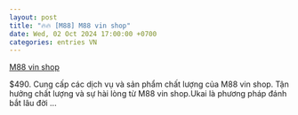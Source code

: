 ```yaml
---
layout: post
title: "🔥🔥 [M88] M88 vin shop"
date: Wed, 02 Oct 2024 17:00:00 +0700
categories: entries VN
---
```

[M88 vin shop](https://vasep.com.vn/654026791996.phtml)

$490. Cung cấp các dịch vụ và sản phẩm chất lượng của M88 vin shop. Tận hưởng chất lượng và sự hài lòng từ M88 vin shop.Ukai là phương pháp đánh bắt lâu đời ...

